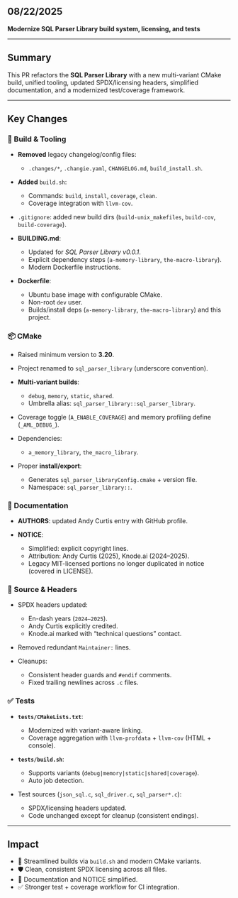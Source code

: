## 08/22/2025

**Modernize SQL Parser Library build system, licensing, and tests**

---

## Summary

This PR refactors the **SQL Parser Library** with a new multi-variant CMake build, unified tooling, updated SPDX/licensing headers, simplified documentation, and a modernized test/coverage framework.

---

## Key Changes

### 🔧 Build & Tooling

* **Removed** legacy changelog/config files:

    * `.changes/*`, `.changie.yaml`, `CHANGELOG.md`, `build_install.sh`.
* **Added** `build.sh`:

    * Commands: `build`, `install`, `coverage`, `clean`.
    * Coverage integration with `llvm-cov`.
* `.gitignore`: added new build dirs (`build-unix_makefiles`, `build-cov`, `build-coverage`).
* **BUILDING.md**:

    * Updated for *SQL Parser Library v0.0.1*.
    * Explicit dependency steps (`a-memory-library`, `the-macro-library`).
    * Modern Dockerfile instructions.
* **Dockerfile**:

    * Ubuntu base image with configurable CMake.
    * Non-root `dev` user.
    * Builds/install deps (`a-memory-library`, `the-macro-library`) and this project.

### 📦 CMake

* Raised minimum version to **3.20**.
* Project renamed to `sql_parser_library` (underscore convention).
* **Multi-variant builds**:

    * `debug`, `memory`, `static`, `shared`.
    * Umbrella alias: `sql_parser_library::sql_parser_library`.
* Coverage toggle (`A_ENABLE_COVERAGE`) and memory profiling define (`_AML_DEBUG_`).
* Dependencies:

    * `a_memory_library`, `the_macro_library`.
* Proper **install/export**:

    * Generates `sql_parser_libraryConfig.cmake` + version file.
    * Namespace: `sql_parser_library::`.

### 📖 Documentation

* **AUTHORS**: updated Andy Curtis entry with GitHub profile.
* **NOTICE**:

    * Simplified: explicit copyright lines.
    * Attribution: Andy Curtis (2025), Knode.ai (2024–2025).
    * Legacy MIT-licensed portions no longer duplicated in notice (covered in LICENSE).

### 📝 Source & Headers

* SPDX headers updated:

    * En-dash years (`2024–2025`).
    * Andy Curtis explicitly credited.
    * Knode.ai marked with “technical questions” contact.
* Removed redundant `Maintainer:` lines.
* Cleanups:

    * Consistent header guards and `#endif` comments.
    * Fixed trailing newlines across `.c` files.

### ✅ Tests

* **`tests/CMakeLists.txt`**:

    * Modernized with variant-aware linking.
    * Coverage aggregation with `llvm-profdata` + `llvm-cov` (HTML + console).
* **`tests/build.sh`**:

    * Supports variants (`debug|memory|static|shared|coverage`).
    * Auto job detection.
* Test sources (`json_sql.c`, `sql_driver.c`, `sql_parser*.c`):

    * SPDX/licensing headers updated.
    * Code unchanged except for cleanup (consistent endings).

---

## Impact

* 🚀 Streamlined builds via `build.sh` and modern CMake variants.
* 🛡️ Clean, consistent SPDX licensing across all files.
* 📖 Documentation and NOTICE simplified.
* ✅ Stronger test + coverage workflow for CI integration.
